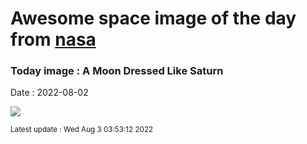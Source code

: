 
# Awesome space image of the day from [nasa](https://api.nasa.gov/)

### Today image : A Moon Dressed Like Saturn

Date : 2022-08-02


![](https://apod.nasa.gov/apod/image/2208/SaturnMoon_Sojuel_960.jpg)

<small>Latest update : Wed Aug  3 03:53:12 2022</small>


